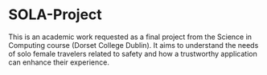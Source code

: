# SOLA-Project
This is an academic work requested as a final project from the Science in Computing course (Dorset College Dublin).  It aims to understand the needs of solo female travelers related to safety and how a trustworthy application can enhance their experience.
